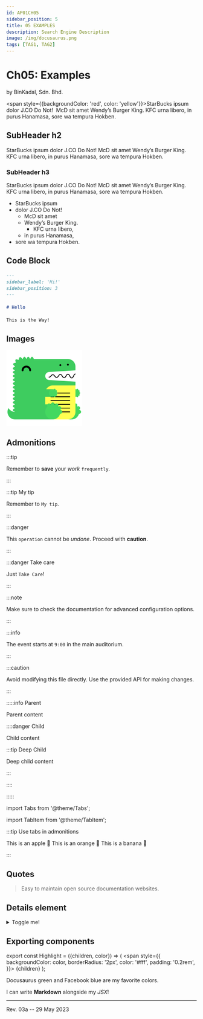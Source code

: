 ```yaml
---
id: AP01CH05
sidebar_position: 5
title: 05 EXAMPLES
description: Search Engine Description
image: /img/docusaurus.png
tags: [TAG1, TAG2]
---
```

# Ch05: Examples
by BinKadal, Sdn. Bhd.

<span style={{backgroundColor: 'red', color: 'yellow'}}>StarBucks ipsum dolor J.CO Do Not!</span>&nbsp;
McD sit amet Wendy’s Burger King. KFC urna libero, in purus Hanamasa, sore wa tempura Hokben.

## SubHeader h2

StarBucks ipsum dolor J.CO Do Not! McD sit amet Wendy’s Burger King. 
KFC urna libero, in purus Hanamasa, sore wa tempura Hokben.

### SubHeader h3

StarBucks ipsum dolor J.CO Do Not! McD sit amet Wendy’s Burger King. 
KFC urna libero, in purus Hanamasa, sore wa tempura Hokben.

- StarBucks ipsum 
- dolor J.CO Do Not!
  - McD sit amet 
  - Wendy’s Burger King. 
    - KFC urna libero, 
  - in purus Hanamasa, 
- sore wa tempura Hokben.

## Code Block

```md title="hello.md" {1-4}
---
sidebar_label: 'Hi!'
sidebar_position: 3
---

# Hello

This is the Way!
```

## Images

![Docusaurus logo](/img/docusaurus.png)

## Admonitions

:::tip

Remember to **save** your _work_ `frequently`.

:::

:::tip My tip

Remember to `My tip`.

:::

:::danger

This `operation` cannot be _undone_. Proceed with **caution**.

:::

:::danger Take care

Just `Take Care`!

:::

:::note

Make sure to check the documentation for advanced configuration options.

:::

:::info

The event starts at `9:00` in the main auditorium.

:::

:::caution

Avoid modifying this file directly. Use the provided API for making changes.

:::

:::::info Parent

Parent content

::::danger Child

Child content

:::tip Deep Child

Deep child content

:::

::::

:::::

import Tabs from '@theme/Tabs';

import TabItem from '@theme/TabItem';

:::tip Use tabs in admonitions

<Tabs>
  <TabItem value="apple" label="Apple">This is an apple 🍎</TabItem>
  <TabItem value="orange" label="Orange">This is an orange 🍊</TabItem>
  <TabItem value="banana" label="Banana">This is a banana 🍌</TabItem>
</Tabs>

:::

## Quotes

> Easy to maintain open source documentation websites.

## Details element

<details>
  <summary>Toggle me!</summary>
  <div>
    <div>This is the detailed content</div>
    <br/>
    <details>
      <summary>
        Nested toggle! Some surprise inside...
      </summary>
      <div>😲😲😲😲😲</div>
    </details>
  </div>
</details>

## Exporting components

export const Highlight = ({children, color}) => (
  <span
    style={{
      backgroundColor: color,
      borderRadius: '2px',
      color: '#fff',
      padding: '0.2rem',
    }}>
    {children}
  </span>
);

<Highlight color="#25c2a0">Docusaurus green</Highlight> and 
<Highlight color="#1877F2">Facebook blue</Highlight> are my favorite colors.

I can write **Markdown** alongside my _JSX_!


<hr />

Rev. 03a -- 29 May 2023

<!--
REV03: Mon 29 May 2023 17:00
REV02: Sun 28 May 2023 11:00
REV01: Sat 27 May 2023 11:00
START: Wed 24 May 2023 16:00
-->

